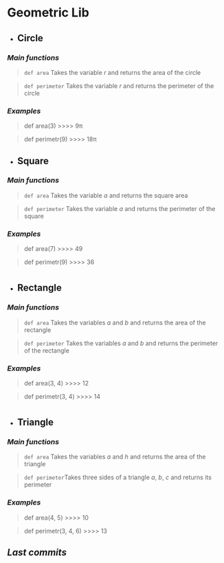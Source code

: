 # Geometric Lib


- ## **Circle**
### *Main functions*
>`def area` Takes the variable *r* and returns the area of the circle

>`def perimeter` Takes the variable *r* and returns the perimeter of the circle

### *Examples*
>def area(3) >>>> 9π


>def perimetr(9) >>>> 18π

##


- ## **Square**
### *Main functions*
>`def area` Takes the variable *a* and returns the square area

>`def perimeter` Takes the variable *a* and returns the perimeter of the square

### *Examples*
>def area(7) >>>> 49


>def perimetr(9) >>>> 36

#

- ## **Rectangle**
### *Main functions*
>`def area` Takes the variables *a* and *b* and returns the area of the rectangle

>`def perimeter` Takes the variables *a* and *b* and returns the perimeter of the rectangle

### *Examples*
>def area(3, 4) >>>> 12


>def perimetr(3, 4) >>>> 14

#

- ## **Triangle**
### *Main functions*
>`def area` Takes the variables *a* and *h* and returns the area of the triangle

>`def perimeter`Takes three sides of a triangle *a*, *b*, *c* and returns its perimeter

### *Examples*
>def area(4, 5) >>>> 10


>def perimetr(3, 4, 6) >>>> 13


## *Last commits*




